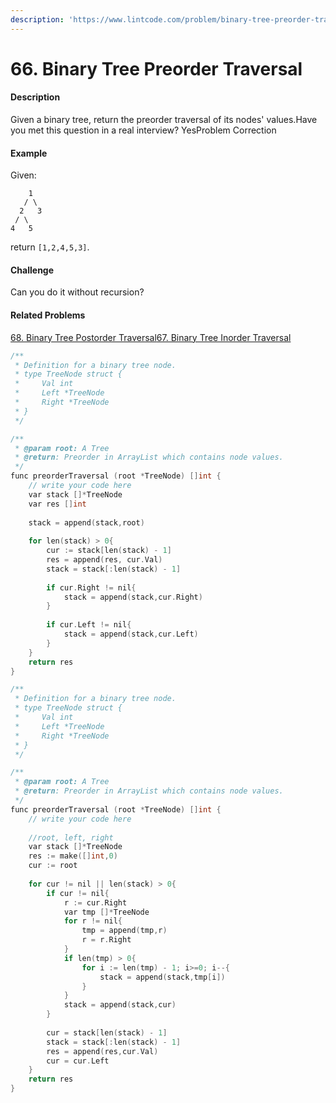 ```yaml
---
description: 'https://www.lintcode.com/problem/binary-tree-preorder-traversal/description'
---
```


# 66. Binary Tree Preorder Traversal



#### Description

Given a binary tree, return the preorder traversal of its nodes' values.Have you met this question in a real interview?  YesProblem Correction

#### Example

Given:

```text
    1
   / \
  2   3
 / \
4   5
```

return `[1,2,4,5,3]`.

#### Challenge

Can you do it without recursion?

#### Related Problems

[68. Binary Tree Postorder Traversal](https://www.lintcode.com/problem/binary-tree-postorder-traversal)[67. Binary Tree Inorder Traversal](https://www.lintcode.com/problem/binary-tree-inorder-traversal)

```cpp
/**
 * Definition for a binary tree node.
 * type TreeNode struct {
 *     Val int
 *     Left *TreeNode
 *     Right *TreeNode
 * }
 */

/**
 * @param root: A Tree
 * @return: Preorder in ArrayList which contains node values.
 */
func preorderTraversal (root *TreeNode) []int {
    // write your code here
    var stack []*TreeNode
    var res []int
    
    stack = append(stack,root)
    
    for len(stack) > 0{
        cur := stack[len(stack) - 1]
        res = append(res, cur.Val)
        stack = stack[:len(stack) - 1]
        
        if cur.Right != nil{
            stack = append(stack,cur.Right)
        }
        
        if cur.Left != nil{
            stack = append(stack,cur.Left)
        }
    }
    return res
}

```

```cpp
/**
 * Definition for a binary tree node.
 * type TreeNode struct {
 *     Val int
 *     Left *TreeNode
 *     Right *TreeNode
 * }
 */

/**
 * @param root: A Tree
 * @return: Preorder in ArrayList which contains node values.
 */
func preorderTraversal (root *TreeNode) []int {
    // write your code here
    
    //root, left, right
    var stack []*TreeNode
    res := make([]int,0)
    cur := root
    
    for cur != nil || len(stack) > 0{
        if cur != nil{
            r := cur.Right
            var tmp []*TreeNode
            for r != nil{
                tmp = append(tmp,r)
                r = r.Right
            }
            if len(tmp) > 0{
                for i := len(tmp) - 1; i>=0; i--{
                    stack = append(stack,tmp[i])
                }
            }
            stack = append(stack,cur)
        }
        
        cur = stack[len(stack) - 1]
        stack = stack[:len(stack) - 1]
        res = append(res,cur.Val)
        cur = cur.Left
    }
    return res
}

```

